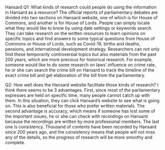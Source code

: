 Hansard
Q1: What kinds of research could people do using the information in Hansard as a resource?
The official reports of parliamentary debates are divided into two sections on Hansard website, one of which is for House of Commons, and another is for House of Lords. People can simply locate what they would like to know by using date settings or keywords search. They can take research on the written resources to learn opinions on specific topics and find answers to some typical questions from House of Commons or House of Lords, such as Covid-19, births and deaths, pensions, and international development strategy. Researchers can not only find these temporarily controversial topics but also materials from the past 200 years, which are more precious for historical research. For example, someone would like to do some research on laws’ influence on crime rate, he or she can search the crime bill on Hansard to track the timeline of the exact crime bill and get elaboration of the bill from the parliamentary.  

Q2: How well does the Hansard website facilitate those kinds of research?
I think there seems to be 3 advantages. First, since most of the parliamentary expresses are held on specific time, many people cannot catch up with them. In this situation, they can click Hansard’s website to see what is going on. This is also beneficial for those who prefer written materials. The second advantage is accuracy, which means if someone has lost some of the important issues, he or she can check with recordings on Hansard because the recordings are written by more professional members. The last one is consistency. Thousand of contents have been recorded by Hansard since 200 years ago, and the consistency means that people will not miss any of the details, so the progress of research will be more smoothy and complete. 
